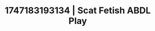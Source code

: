 ---
categories:
- Virtual lover intimacy
- Afterglow vibes
- Animation
- Ethical porn
- Deepthroat
image: /assets/images/1747183193134.jpg
layout: post
seo:
  description: Featured content with artistic ABDL Play, Scat Fetish. HD images available.
  keywords: ABDL Play, Scat Fetish
  og_image: /assets/images/1747183193134.jpg
  schema_type: VisualArtwork
tags:
- ABDL Play
- '#1747183193134'
- Scat Fetish
title: 1747183193134 | Scat Fetish ABDL Play
---